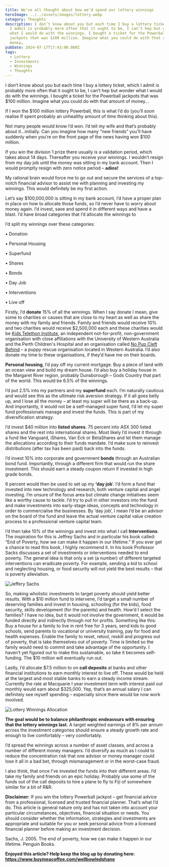 ```yaml
---
title: We’ve all thought about how we’d spend our lottery winnings
heroImage: ../../assets/images/lottery.webp
category: Thoughts
description: I don’t know about you but each time I buy a lottery ticket, which
  I admit is probably more often that it ought to be, I can’t hep but wonder
  what I would do with the winnings. I bought a ticket for the Powerball
  jackpots that was $100 million. Imagine what you could do with that amount of
  money…
pubDate: 2024-07-17T17:43:00.000Z
tags:
  - Lottery
  - Investments
  - Winnings
  - Thoughts
---
```

I don’t know about you but each time I buy a lottery ticket, which I admit is probably more often that it ought to be, I can’t hep but wonder what I would do with the winnings. I bought a ticket for the Powerball jackpots that was $100 million. Imagine what you could do with that amount of money…

If I won the $100 million lottery Powerball, this is what I’d do (you’ll soon realise If spent probably an unhealthy amount of time thinking about this). 

Not many people would know I’d won. I’d tell my wife and that’s probably about it…initially. Can you imagine how many “new friends” you’ll have suddenly when you’re on the front page of the news having won $100 million. 

If you win the division 1 prize there usually is a validation period, which takes about 14 days. Thereafter you receive your winnings. I wouldn’t resign from my day job until the money was sitting in my bank account. Then I would promptly resign with zero notice period – **adios!**

My rational brain would force me to go out and secure the services of a top-notch financial advisor to assist me with planning and investing my winnings. This would definitely be my first action. 

Let’s say $100,000,000 is sitting in my bank account, I’d have a proper plan in place on how to allocate those funds, so I’d never have to worry about money again. I’d invest, save and spend it in different ways and have a blast. I’d have broad categories that I’d allocate the winnings to

I’d split my winnings over these categories: 

•	Donation 

•	Personal Housing 

•	Superfund 

•	Shares 

•	Bonds 

•	Day Job

•	Interventions

•	Live off

Firstly, I’d **donate** 15% of all the winnings. When I say donate I mean, give some to charities or causes that are close to my heart as well as share the money with my family and friends. Family and friends would receive 10% and two charities would receive $2,500,000 each and these charities would be [Kids Telethon Institute](https://www.telethonkids.org.au/), an independent not-for-profit, non-government organisation with close affiliations with the University of Western Australia and the Perth Children's Hospital and an organisation called [No Pup Cleft Behind](https://www.nopupcleftbehind.com/) – a puppy rescue organisation located in Western Australia. I’d also donate my time to these organisations, if they’d have me on their boards. 

**Personal housing**, I’d pay off my current mortgage. Buy a piece of land with an ocean view and build my dream house. I’d also buy a holiday house in the Margaret River region, probably Dunsborough – Gods Country that part of the world. This would be 6.5% of the winnings.

I’d put 2.5% into my partners and my **superfund** each. I’m naturally cautious and would see this as the ultimate risk aversion strategy. If it all goes belly up, and I lose all the money – at least my super will be there as a back-up. And importantly, it would not be a self-managed super fund, I’d let my super fund professionals manage and invest the funds. This is part of my diversification strategy.  

I’d invest $40 million into **listed shares**. 75 percent into ASX 300 listed shares and the rest into international shares. Most likely I’d invest it through a fund like Vanguard, iShares, Van Eck or BetaShares and let them manage the allocations according to their funds mandate. I’d make sure to reinvest distributions (after tax has been paid) back into the funds. 

I’d invest 10% into corporate and government **bonds** through an Australian bond fund. Importantly, through a different firm that would run the share investment. This should earn a steady coupon return if invested in high grade bonds.  

6 percent would then be used to set up my **‘day job**’. I’d form a fund that invested into new technology and research, both venture capital and angel investing. I’m unsure of the focus area but climate change initiatives seem like a worthy cause to tackle. I’d try to pull in other investors into the fund and make investments into early-stage ideas, concepts and technology in order to commercialise the businesses. By ‘day job’, I mean I’d be an advisor on the board of the fund and leave the actual venture capital value creation process to a professional venture capital team. 

I’d then take 10% of the winnings and invest into what I call **Interventions**. The inspiration for this is Jeffrey Sachs and in particular his book called: “End of Poverty, how we can make it happen in our lifetime.” If you ever get a chance to read this book, I highly recommend it. In his book Professor Sacks discusses a set of investments or interventions needed to end poverty. The general idea is that only a set (a number) of different targeted interventions can eradicate poverty. For example, sending a kid to school and neglecting housing, or food security will not yield the best results – that is poverty alleviation. 

![Jeffery Sachs](../../assets/images/jeffery-sachs.jpg "The End of Poverty")

So, making wholistic investments to target poverty should yield better results. With a $10 million fund to intervene, I’d target a small number of deserving families and invest in housing, schooling (for the kids), food security, skills development (for the parents) and health. How’d I select the families? I have no idea, but it would not involve the government, it would be funded directly and indirectly through not for profits. Something like this: Buy a house for a family to live in rent free for 3 years, send kids to good schools, send parents to vocational or university training, pay for food and health expenses. Enable the family to reset, retool, reskill and progress out of poverty, that is take themselves out of poverty. Time is limited so the family would need to commit and take advantage of the opportunity. I haven’t yet figured out to make this sustainable, so take it becomes self-funding. The $10 million will eventually run out. 

Lastly, I’d allocate $7.5 million to on **call deposits** at banks and other financial institutions to earn monthly interest to live off. These would be held at the largest and most stable banks to earn a steady income stream. Currently the rate at Macquarie I year investment term with interest paid out monthly would earn about $325,000. Yep, that’s an annual salary I can definitely see myself spending – especially since there would be now work involved. 

![Lottery Winnings Allocation](../../assets/images/lottery-winnings.jpg "Lottery Winning Allocation")

**The goal would be to balance philanthropic endeavours with ensuring that the lottery winnings last.** A target weighted earnings of 8% per annum across the investment categories should ensure a steady growth rate and enough to live comfortably – very comfortably. 

I’d spread the winnings across a number of asset classes, and across a number of different money managers. I’d diversify as much as I could to reduce the concentration risk that one advisor or money manager could lose it all in a bad bet, through mismanagement or in the worst-case fraud. 

I also think, that once I’ve invested the funds into their different areas. I’d take my family and friends on an epic holiday. Probably use some of the funds out of the call deposits to hire a plane to fly to Fiji of somewhere similar for a bit of R&R. 

**Disclaimer:** If you win the lottery Powerball jackpot – get financial advice from a professional, licensed and trusted financial planner. That’s what I’d do. This article is general nature only and has not taken into account your particular circumstances, objectives, financial situation or needs. You should consider whether the information, strategies and investments are appropriate and suitable for you or seek personal advice from a licensed financial planner before making an investment decision.

Sachs, J. 2005. The end of poverty, how we can make it happen in our lifetime. Penguin Books.

**Enjoyed this article? Help keep the blog up by donating here: https://www.buymeacoffee.com/wellbowledshane**
